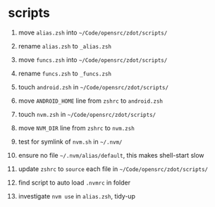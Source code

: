 
# scripts

 1. move `alias.zsh` into `~/Code/opensrc/zdot/scripts/`
 2. rename `alias.zsh` to `_alias.zsh`

 3. move `funcs.zsh` into `~/Code/opensrc/zdot/scripts/`
 4. rename `funcs.zsh` to `_funcs.zsh`

 5. touch `android.zsh` in `~/Code/opensrc/zdot/scripts/`
 6. move `ANDROID_HOME` line from `zshrc` to `android.zsh`

 7. touch `nvm.zsh` in `~/Code/opensrc/zdot/scripts/`
 8. move `NVM_DIR` line from `zshrc` to `nvm.zsh`
 9. test for symlink of `nvm.sh` in `~/.nvm/`
 10. ensure no file `~/.nvm/alias/default`, this makes shell-start slow

 11. update `zshrc` to `source` each file in `~/Code/opensrc/zdot/scripts/`

 12. find script to auto load `.nvmrc` in folder

 13. investigate `nvm use` in `alias.zsh`, tidy-up
